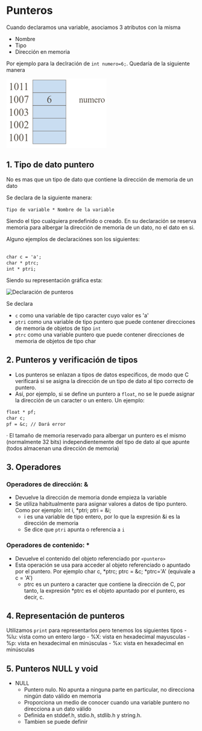 # Punteros

Cuando declaramos una variable, asociamos 3 atributos con la misma

- Nombre
- Tipo
- Dirección en memoria

Por ejemplo para la declración de ```int numero=6;```. Quedaría de la siguiente
manera

![Punteros](rep.png)

## 1. Tipo de dato puntero

No es mas que un tipo de dato que contiene la dirección de memoria de un dato

Se declara de la siguiente manera:

``` Tipo de variable * Nombre de la variable ```

Siendo el tipo cualquiera predefinido o creado. En su declaración se reserva
memoria para albergar la dirección de memoria de un dato, no el dato en si.

Alguno ejemplos de declaraciónes son los siguientes:

```   

char c = 'a';
char * ptrc;
int * ptri;

```
Siendo su representación gráfica esta:

![Declaración de punteros](decPunt.png)

Se declara 

- ```c```  como una variable de tipo caracter cuyo valor es 'a'  
- ```ptri``` como una variable de tipo puntero que puede contener direcciones
de memoria de objetos de tipo ```int```   
- ```ptrc``` como una variable puntero que puede contener direcciones de memoria
de objetos de tipo char  

## 2. Punteros y verificación de tipos  

- Los punteros se enlazan a tipos de datos especificos, de modo que C verificará
si se asigna la dirección de un tipo de dato al tipo correcto de puntero.  
- Así, por ejemplo, si se define un puntero a ```float```, no se le puede asignar
la dirección de un caracter o un entero. Un ejemplo:

```
float * pf;
char c;
pf = &c; // Dará error
```

· El tamaño de memoria reservado para albergar un puntero es el mismo
(normalmente 32 bits) independientemente del tipo de dato al que apunte (todos
almacenan una dirección de memoria)  

## 3. Operadores 

### Operadores de dirección: &<variable>

- Devuelve la dirección de memoria donde empieza la variable <variable>
- Se utiliza habitualmente para asignar valores a datos de tipo puntero. Como por ejemplo: int i, *ptri; ptri = &i; 
    + i es una variable de tipo entero, por lo que la expresión &i es la dirección de memoria 
    + Se dice que ```ptri``` apunta o referencia a ```i```

### Operadores de contenido: *<puntero>
- Devuelve el contenido del objeto referenciado por ```<puntero>``` 
- Esta operación se usa para acceder al objeto referenciado o apuntado por el puntero. Por ejemplo char c, *ptrc; ptrc = &c; *ptrc='A' (equivale a c = 'A') 
    + ptrc es un puntero a caracter que contiene la dirección de C, por tanto, la expresión *ptrc es el objeto apuntado por el puntero, es decir, c. 

## 4. Representación de punteros 

Utilizamos ```print``` para representarlos pero tenemos los siguientes tipos 
    - %lu: vista como un entero largo 
    - %X: vista en hexadecimal mayusculas
    - %p: vista en hexadecimal en minúsculas 
    - %x: vista en hexadecimal en minúsculas 

## 5. Punteros NULL y void 

- NULL 
    + Puntero nulo. No apunta a ninguna parte en particular, no direcciona ningún dato válido en memoria 
    + Proporciona un medio de conocer cuando una variable puntero no direcciona a un dato válido 
    + Definida en stddef.h, stdio.h, stdlib.h y string.h. 
    + Tambien se puede definir 